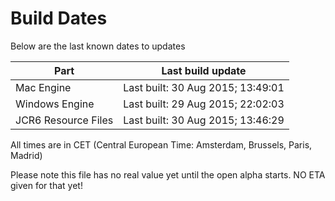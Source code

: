 # Build Dates

Below are the last known dates to updates

Part | Last build update
-----|-----
Mac Engine | Last built: 30 Aug 2015; 13:49:01
Windows Engine | Last built: 29 Aug 2015; 22:02:03
JCR6 Resource Files | Last built: 30 Aug 2015; 13:46:29
All times are in CET (Central European Time: Amsterdam, Brussels, Paris, Madrid)


Please note this file has no real value yet until the open alpha starts. NO ETA given for that yet!
